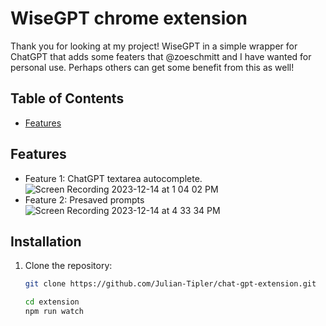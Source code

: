 # WiseGPT chrome extension

Thank you for looking at my project! WiseGPT in a simple wrapper for ChatGPT that adds some featers that @zoeschmitt and I have wanted for personal use. Perhaps others can get some benefit from this as well!

## Table of Contents

- [Features](#features)

## Features

- Feature 1: ChatGPT textarea autocomplete. 
![Screen Recording 2023-12-14 at 1 04 02 PM](https://github.com/Julian-Tipler/chat-gpt-extension/assets/59591817/38bab9e6-f392-4cf7-bce2-3529ec0f72ef)
- Feature 2: Presaved prompts
![Screen Recording 2023-12-14 at 4 33 34 PM](https://github.com/Julian-Tipler/chat-gpt-extension/assets/59591817/9937cc49-6e47-4009-b9cc-cd47bed655f4)


## Installation

1. Clone the repository:

   ```bash
   git clone https://github.com/Julian-Tipler/chat-gpt-extension.git

   cd extension
   npm run watch

   ```
